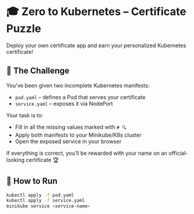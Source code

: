 # 🎓 Zero to Kubernetes – Certificate Puzzle

Deploy your own certificate app and earn your personalized Kubernetes certificate!

## 🧩 The Challenge

You’ve been given two incomplete Kubernetes manifests:

- `pod.yaml` – defines a Pod that serves your certificate
- `service.yaml` – exposes it via NodePort

Your task is to:
- Fill in all the missing values marked with `# 🔍`
- Apply both manifests to your Minikube/K8s cluster
- Open the exposed service in your browser

If everything is correct, you’ll be rewarded with your name on an official-looking certificate 🏆

## 🚀 How to Run

```bash
kubectl apply -f pod.yaml
kubectl apply -f service.yaml
minikube service <service-name>
